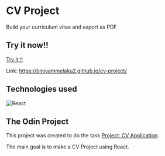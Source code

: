 # CV Project

Build your curriculum vitae and export as PDF

## Try it now!!

[Try it !!](https://biniyammelaku2.github.io/cv-project/)

Link:
https://biniyammelaku2.github.io/cv-project/


## Technologies used

![React](https://img.shields.io/badge/react-%2320232a.svg?style=for-the-badge&logo=react&logoColor=%2361DAFB)

## The Odin Project

This project was created to do the task [Project: CV Application](https://www.theodinproject.com/paths/full-stack-javascript/courses/javascript/lessons/cv-application).

The main goal is to make a CV Project using React.
